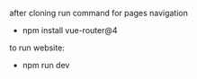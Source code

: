 after cloning run command for pages navigation
- npm install vue-router@4

to run website:
- npm run dev

